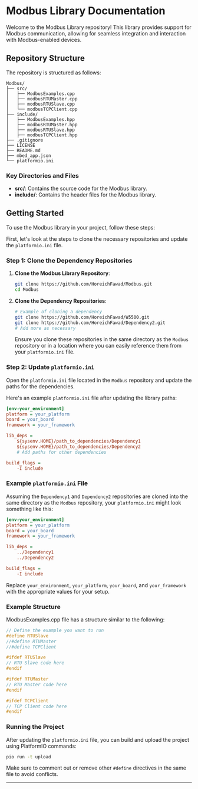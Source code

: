 # Modbus Library Documentation

Welcome to the Modbus Library repository! This library provides support for Modbus communication, allowing for seamless integration and interaction with Modbus-enabled devices.

## Repository Structure

The repository is structured as follows:

```
Modbus/
├── src/
│   ├── ModbusExamples.cpp
│   ├── modbusRTUMaster.cpp
│   ├── modbusRTUSlave.cpp
│   └── modbusTCPClient.cpp
├── include/
│   ├── ModbusExamples.hpp
│   ├── modbusRTUMaster.hpp
│   ├── modbusRTUSlave.hpp
│   ├── modbusTCPClient.hpp
├── .gitignore
├── LICENSE
├── README.md
├── mbed_app.json
└── platformio.ini
```

### Key Directories and Files
- **src/**: Contains the source code for the Modbus library.
- **include/**: Contains the header files for the Modbus library.

## Getting Started

To use the Modbus library in your project, follow these steps:

First, let's look at the steps to clone the necessary repositories and update the `platformio.ini` file.

### Step 1: Clone the Dependency Repositories

1. **Clone the Modbus Library Repository**:
   ```bash
   git clone https://github.com/HoreichFawad/Modbus.git
   cd Modbus
   ```

2. **Clone the Dependency Repositories**:
   ```bash
   # Example of cloning a dependency
   git clone https://github.com/HoreichFawad/W5500.git
   git clone https://github.com/HoreichFawad/Dependency2.git
   # Add more as necessary
   ```

   Ensure you clone these repositories in the same directory as the `Modbus` repository or in a location where you can easily reference them from your `platformio.ini` file.

### Step 2: Update `platformio.ini`

Open the `platformio.ini` file located in the `Modbus` repository and update the paths for the dependencies.

Here's an example `platformio.ini` file after updating the library paths:

```ini
[env:your_environment]
platform = your_platform
board = your_board
framework = your_framework

lib_deps =
    ${sysenv.HOME}/path_to_dependencies/Dependency1
    ${sysenv.HOME}/path_to_dependencies/Dependency2
    # Add paths for other dependencies

build_flags = 
    -I include
```

### Example `platformio.ini` File

Assuming the `Dependency1` and `Dependency2` repositories are cloned into the same directory as the `Modbus` repository, your `platformio.ini` might look something like this:

```ini
[env:your_environment]
platform = your_platform
board = your_board
framework = your_framework

lib_deps =
    ../Dependency1
    ../Dependency2

build_flags = 
    -I include
```

Replace `your_environment`, `your_platform`, `your_board`, and `your_framework` with the appropriate values for your setup.


### Example Structure

ModbusExamples.cpp file has a structure similar to the following:

```c
// Define the example you want to run
#define RTUSlave
//#define RTUMaster
//#define TCPClient

#ifdef RTUSlave
// RTU Slave code here
#endif

#ifdef RTUMaster
// RTU Master code here
#endif

#ifdef TCPClient
// TCP Client code here
#endif
```

### Running the Project

After updating the `platformio.ini` file, you can build and upload the project using PlatformIO commands:

```bash
pio run -t upload
```
Make sure to comment out or remove other `#define` directives in the same file to avoid conflicts.

---